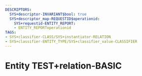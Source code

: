 ```yaml
---
DESCRIPTORS:
  SYS+descriptor-INVARIANT$bool: true
  SYS+descriptor_map-REQUESTID$operationid:
    SYS+requestid-ENTITY_REPORT:
    - ENTITY_REPORToperationid
TAGS:
- SYS+classifier-CLASS/SYS+instantiator-RELATION
- SYS+classifier-ENTITY_TYPE/SYS+classifier_value-CLASSIFIER
---
```

# Entity TEST+relation-BASIC

